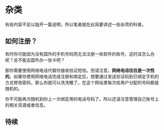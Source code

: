 ﻿# 杂类

有些内容不足以独开一篇说明，所以笔者就在此简要讲述一些杂项的科普。

## 如何注册？

有时你可能因为没有国外的手机号码而无法注册一些软件的账号，这时该怎么办呢？总不能去国外办一张卡吧？

那你需要使用网络电话代替你接收验证短信。但请注意，**网络电话往往是一次性的**。如果你使用网络电话完成注册和绑定后，想要通过发送验证码到已绑定手机的方式修改密码，那么你就可以洗洗睡了。在这个网站里每次给用户分配的号码都是随机的。

你不可能再次随机到你上一次绑定用的电话号码了。所以还请注意管理自己账号上的相关资源或者信息。

## 待续





